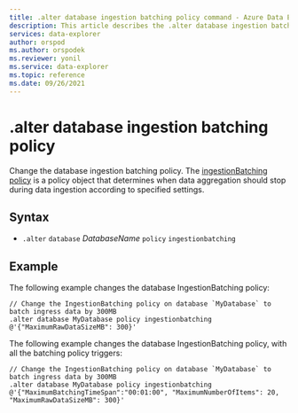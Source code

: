 ```yaml
---
title: .alter database ingestion batching policy command - Azure Data Explorer
description: This article describes the .alter database ingestion batching policy command in Azure Data Explorer.
services: data-explorer
author: orspod
ms.author: orspodek
ms.reviewer: yonil
ms.service: data-explorer
ms.topic: reference
ms.date: 09/26/2021
---
```

# .alter database ingestion batching policy

Change the database ingestion batching policy. The [ingestionBatching policy](batchingpolicy.md) is a policy object that determines when data aggregation should stop during data ingestion according to specified settings.

## Syntax

* `.alter` `database` *DatabaseName* `policy` `ingestionbatching`

## Example

The following example changes the database IngestionBatching policy:

```kusto
// Change the IngestionBatching policy on database `MyDatabase` to batch ingress data by 300MB 
.alter database MyDatabase policy ingestionbatching @'{"MaximumRawDataSizeMB": 300}'
```

The following example changes the database IngestionBatching policy, with all the batching policy triggers:

```kusto
// Change the IngestionBatching policy on database `MyDatabase` to batch ingress data by 300MB 
.alter database MyDatabase policy ingestionbatching @'{"MaximumBatchingTimeSpan":"00:01:00", "MaximumNumberOfItems": 20, "MaximumRawDataSizeMB": 300}'
```
